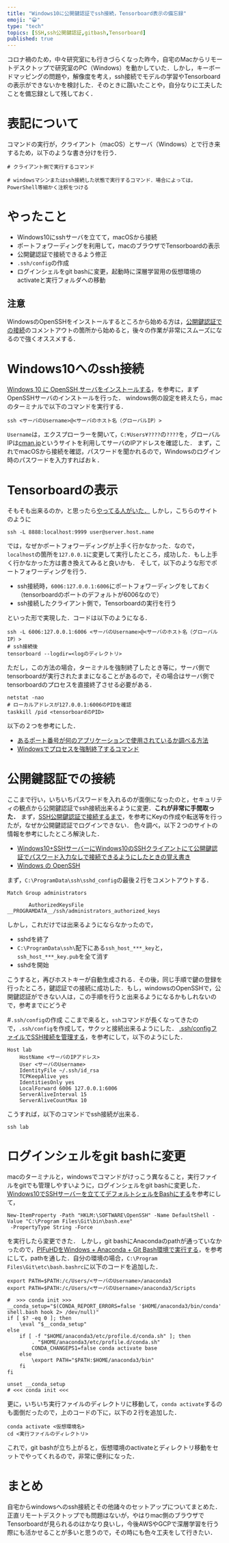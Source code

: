 ```yaml
---
title: "Windows10に公開鍵認証でssh接続，Tensorboard表示の備忘録"
emoji: "😀"
type: "tech"
topics: [SSH,ssh公開鍵認証,gitbash,Tensorboard]
published: true
---
```

コロナ禍のため，中々研究室にも行きづらくなった昨今，自宅のMacからリモートデスクトップで研究室のPC（Windows）を動かしていた．しかし，キーボードマッピングの問題や，解像度を考え，ssh接続でモデルの学習やTensorboardの表示ができないかを検討した．そのときに躓いたことや，自分なりに工夫したことを備忘録として残しておく．

# 表記について
コマンドの実行が，クライアント（macOS）とサーバ（Windows）とで行き来するため，以下のような書き分けを行う．

```:mac
# クライアント側で実行するコマンド
```

```:windows
# windowsマシンまたはssh接続した状態で実行するコマンド．場合によっては，PowerShell等細かく注釈をつける
```

# やったこと

- Windows10にsshサーバを立てて，macOSから接続
- ポートフォワーディングを利用して，macのブラウザでTensorboardの表示
- 公開鍵認証で接続できるよう修正
- `.ssh/config`の作成
- ログインシェルをgit bashに変更，起動時に深層学習用の仮想環境のactivateと実行フォルダへの移動

## 注意
WindowsのOpenSSHをインストールするところから始める方は，[公開鍵認証での接続](#公開鍵認証での接続)のコメントアウトの箇所から始めると，後々の作業が非常にスムーズになるので強くオススメする．

# Windows10へのssh接続
[Windows 10 に OpenSSH サーバをインストールする](https://qiita.com/iShinkai/items/a12c9d26f8f4264897f9)，を参考に，まずOpenSSHサーバのインストールを行った．
windows側の設定を終えたら，macのターミナルで以下のコマンドを実行する．

```:mac
ssh <サーバのUsername>@<サーバのホスト名（グローバルIP）>
```
`Username`は，エクスプローラーを開いて，`C:¥Users¥????`の`????`を，グローバルIPは[cman.jp](https://www.cman.jp/network/support/go_access.cgi)というサイトを利用してサーバのIPアドレスを確認した．
まず，これでmacOSから接続を確認，パスワードを聞かれるので，Windowsのログイン時のパスワードを入力すればおｋ．

# Tensorboardの表示

そもそも出来るのか，と思ったら[やってる人がいた．](http://miscellanea.hateblo.jp/entry/2017/07/17/231728)
しかし，こちらのサイトのように

```terminal:mac
ssh -L 8888:localhost:9999 user@server.host.name
```
では，なぜかポートフォワーディングが上手く行かなかった．なので，`localhost`の箇所を`127.0.0.1`に変更して実行したところ，成功した．もし上手く行かなかった方は書き換えてみると良いかも．
そして，以下のような形でポートフォワーディングを行う．

- ssh接続時，`6006:127.0.0.1:6006`にポートフォワーディングをしておく（tensorboardのポートのデフォルトが6006なので）
- ssh接続したクライアント側で，Tensorboardの実行を行う

といった形で実現した．コードは以下のようになる．

```:mac
ssh -L 6006:127.0.0.1:6006 <サーバのUsername>@<サーバのホスト名（グローバルIP）> 
# ssh接続後
tensorboard --logdir=<logのディレクトリ>
```
ただし，この方法の場合，ターミナルを強制終了したとき等に，サーバ側でtensorboardが実行されたままになることがあるので，その場合はサーバ側でtensorboardのプロセスを直接終了させる必要がある．

 ```powershell:windows
netstat -nao
# ローカルアドレスが127.0.0.1:6006のPIDを確認
taskkill /pid <tensorboardのPID>
```
以下の２つを参考にした．

- [あるポート番号が何のアプリケーションで使用されているか調べる方法](https://www.projectgroup.info/tips/Windows/comm_0133.html)
- [Windowsでプロセスを強制終了するコマンド](http://俺の技術メモ.net/windows-process-force-kill-command/)

# 公開鍵認証での接続
ここまで行い，いちいちパスワードを入れるのが面倒になったのと，セキュリティの観点から公開鍵認証でssh接続出来るように変更．__これが非常に手間取った．__
まず，[SSH公開鍵認証で接続するまで](https://qiita.com/kazokmr/items/754169cfa996b24fcbf5)，を参考にKeyの作成や転送等を行ったが，なぜか公開鍵認証でログインできない．
色々調べ，以下２つのサイトの情報を参考にしたところ解決した．

- [Windows10+SSHサーバーにWindows10のSSHクライアントにて公開鍵認証でパスワード入力なしで接続できるようにしたときの覚え書き](https://lil.la/archives/4192)
- [Windows の OpenSSH](http://blog.livedoor.jp/aspplus/archives/51913440.html)


まず，`C:\ProgramData\ssh\sshd_config`の最後２行をコメントアウトする．

```ssh:sshd_config
Match Group administrators

       AuthorizedKeysFile __PROGRAMDATA__/ssh/administrators_authorized_keys
```
しかし，これだけでは出来るようにならなかったので，

- sshdを終了
- `C:\ProgramData\ssh\`配下にある`ssh_host_***_key`と，`ssh_host_***_key.pub`を全て消す
- sshdを開始


こうすると，再びホストキーが自動生成される．その後，同じ手順で鍵の登録を行ったところ，鍵認証での接続に成功した．もし，windowsのOpenSSHで，公開鍵認証ができない人は，この手順を行うと出来るようになるかもしれないので，参考までにどうぞ

#`.ssh/config`の作成
ここまで来ると，`ssh`コマンドが長くなってきたので，`.ssh/config`を作成して，サクッと接続出来るようにした．
[.ssh/configファイルでSSH接続を管理する](https://qiita.com/0084ken/items/2e4e9ae44ec5e01328f1)，を参考にして，以下のようにした．

```config
Host lab
    HostName <サーバのIPアドレス>
    User <サーバのUsername>
    IdentityFile ~/.ssh/id_rsa
    TCPKeepAlive yes
    IdentitiesOnly yes
    LocalForward 6006 127.0.0.1:6006
    ServerAliveInterval 15
    ServerAliveCountMax 10
```
こうすれば，以下のコマンドでssh接続が出来る．

```:mac
ssh lab
```

# ログインシェルをgit bashに変更
macのターミナルと，windowsでコマンドがけっこう異なること，実行ファイルをgitでも管理しやすいように，ログインシェルをgit bashに変更した．
[Windows10でSSHサーバーを立ててデフォルトシェルをBashにする](https://qiita.com/kenji0x02/items/3f4e7262e6de0d8c8702)を参考にして，

```powershell:windows,PowerShell
New-ItemProperty -Path "HKLM:\SOFTWARE\OpenSSH" -Name DefaultShell -Value "C:\Program Files\Git\bin\bash.exe"
 -PropertyType String -Force 
```
を実行したら変更できた．
しかし，git bashにAnacondaのpathが通っていなかったので，[PIFuHDをWindows + Anaconda + Git Bash環境で実行する](https://qiita.com/edo_m18/items/06ed95e427e7921b60c9)，を参考にして，pathを通した．自分の環境の場合，`C:\Program Files\Git\etc\bash.bashrc`に以下のコードを追加した．

```bash:bash.bashrc
export PATH=$PATH:/c/Users/<サーバのUsername>/anaconda3
export PATH=$PATH:/c/Users/<サーバのUsername>/anaconda3/Scripts

#  >>> conda init >>>
__conda_setup="$(CONDA_REPORT_ERRORS=false '$HOME/anaconda3/bin/conda' shell.bash hook 2> /dev/null)"
if [ $? -eq 0 ]; then
    \eval "$__conda_setup"
else
    if [ -f "$HOME/anaconda3/etc/profile.d/conda.sh" ]; then
        . "$HOME/anaconda3/etc/profile.d/conda.sh"
        CONDA_CHANGEPS1=false conda activate base
    else
        \export PATH="$PATH:$HOME/anaconda3/bin"
    fi
fi

unset __conda_setup
# <<< conda init <<<
```
更に，いちいち実行ファイルのディレクトリに移動して，`conda activate`するのも面倒だったので，上のコードの下に，以下の２行を追加した．

```bash:bash.bashrc
conda activate <仮想環境名>
cd <実行ファイルのディレクトリ>
```
これで，git bashが立ち上がると，仮想環境のactivateとディレクトリ移動をセットでやってくれるので，非常に便利になった．

# まとめ
自宅からwindowsへのssh接続とその他諸々のセットアップについてまとめた．正直リモートデスクトップでも問題はないが，やはりmac側のブラウザでTensorboardが見られるのはかなり良いし，今後AWSやGCPで深層学習を行う際にも活かせることが多いと思うので，その時にも色々工夫をして行きたい．

